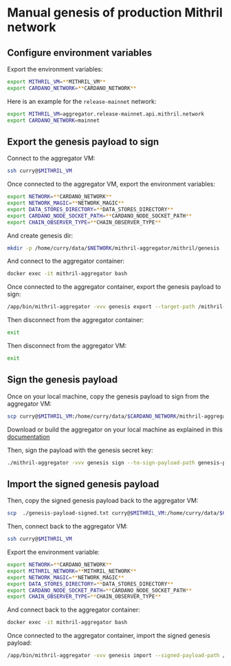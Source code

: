 # Manual genesis of production Mithril network

## Configure environment variables

Export the environment variables:

```bash
export MITHRIL_VM=**MITHRIL_VM**
export CARDANO_NETWORK=**CARDANO_NETWORK**
```

Here is an example for the `release-mainnet` network:

```bash
export MITHRIL_VM=aggregator.release-mainnet.api.mithril.network
export CARDANO_NETWORK=mainnet
```

## Export the genesis payload to sign

Connect to the aggregator VM:

```bash
ssh curry@$MITHRIL_VM
```

Once connected to the aggregator VM, export the environment variables:

```bash
export NETWORK=**CARDANO_NETWORK**
export NETWORK_MAGIC=**NETWORK_MAGIC**
export DATA_STORES_DIRECTORY=**DATA_STORES_DIRECTORY**
export CARDANO_NODE_SOCKET_PATH=**CARDANO_NODE_SOCKET_PATH**
export CHAIN_OBSERVER_TYPE=**CHAIN_OBSERVER_TYPE**
```

And create genesis dir:

```bash
mkdir -p /home/curry/data/$NETWORK/mithril-aggregator/mithril/genesis
```

And connect to the aggregator container:

```bash
docker exec -it mithril-aggregator bash
```

Once connected to the aggregator container, export the genesis payload to sign:

```bash
/app/bin/mithril-aggregator -vvv genesis export --target-path /mithril-aggregator/mithril/genesis/genesis-payload-to-sign.txt
```

Then disconnect from the aggregator container:

```bash
exit
```

Then disconnect from the aggregator VM:

```bash
exit
```

## Sign the genesis payload

Once on your local machine, copy the genesis payload to sign from the aggregator VM:

```bash
scp curry@$MITHRIL_VM:/home/curry/data/$CARDANO_NETWORK/mithril-aggregator/mithril/genesis/genesis-payload-to-sign.txt .
```

Download or build the aggregator on your local machine as explained in this [documentation](https://mithril.network/doc/manual/developer-docs/nodes/mithril-aggregator#download-source)

Then, sign the payload with the genesis secret key:

```bash
./mithril-aggregator -vvv genesis sign --to-sign-payload-path genesis-payload-to-sign.txt --target-signed-payload-path genesis-payload-signed.txt --genesis-secret-key-path genesis.sk
```

## Import the signed genesis payload

Then, copy the signed genesis payload back to the aggregator VM:

```bash
scp  ./genesis-payload-signed.txt curry@$MITHRIL_VM:/home/curry/data/$CARDANO_NETWORK/mithril-aggregator/mithril/genesis/genesis-payload-signed.txt
```

Then, connect back to the aggregator VM:

```bash
ssh curry@$MITHRIL_VM
```

Export the environment variable:

```bash
export NETWORK=**CARDANO_NETWORK**
export MITHRIL_NETWORK=**MITHRIL_NETWORK**
export NETWORK_MAGIC=**NETWORK_MAGIC**
export DATA_STORES_DIRECTORY=**DATA_STORES_DIRECTORY**
export CARDANO_NODE_SOCKET_PATH=**CARDANO_NODE_SOCKET_PATH**
export CHAIN_OBSERVER_TYPE=**CHAIN_OBSERVER_TYPE**
```

And connect back to the aggregator container:

```bash
docker exec -it mithril-aggregator bash
```

Once connected to the aggregator container, import the signed genesis payload:

```bash
/app/bin/mithril-aggregator -vvv genesis import --signed-payload-path /mithril-aggregator/mithril/genesis/genesis-payload-signed.txt --genesis-verification-key $(curl -s "https://raw.githubusercontent.com/input-output-hk/mithril/main/mithril-infra/configuration/$MITHRIL_NETWORK/genesis.vkey")
```
